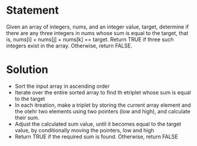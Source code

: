 # Statement
 Given an array of integers, nums, and an integer value, target, determine if there are any three integers in nums whose sum is equal to the target, that is, nums[i] + nums[j] + nums[k] == target. Return TRUE if three such integers exist in the array. Otherwise, return FALSE.

# Solution
 - Sort the input array in ascending order
 - Iterate over the entire sorted array to find th etriplet whose sum is equal to the target
 - In each itreation, make a triplet by storing the current array element and the otehr two elements using two pointers (low and high), and calculate their sum. 
 - Adjust the calculated sum value, until it becomes equal to the target value, by conditionally moving the pointers, low and high 
 - Return TRUE if the required sum is found. Otherwise, return FALSE

